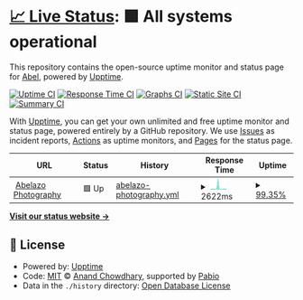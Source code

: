 # [📈 Live Status](https://abelazo.github.io/upptime): <!--live status--> **🟩 All systems operational**

This repository contains the open-source uptime monitor and status page for [Abel](https://abelazo.github.io/upptime), powered by [Upptime](https://github.com/upptime/upptime).

[![Uptime CI](https://github.com/abelazo/upptime/workflows/Uptime%20CI/badge.svg)](https://github.com/abelazo/upptime/actions?query=workflow%3A%22Uptime+CI%22)
[![Response Time CI](https://github.com/abelazo/upptime/workflows/Response%20Time%20CI/badge.svg)](https://github.com/abelazo/upptime/actions?query=workflow%3A%22Response+Time+CI%22)
[![Graphs CI](https://github.com/abelazo/upptime/workflows/Graphs%20CI/badge.svg)](https://github.com/abelazo/upptime/actions?query=workflow%3A%22Graphs+CI%22)
[![Static Site CI](https://github.com/abelazo/upptime/workflows/Static%20Site%20CI/badge.svg)](https://github.com/abelazo/upptime/actions?query=workflow%3A%22Static+Site+CI%22)
[![Summary CI](https://github.com/abelazo/upptime/workflows/Summary%20CI/badge.svg)](https://github.com/abelazo/upptime/actions?query=workflow%3A%22Summary+CI%22)

With [Upptime](https://upptime.js.org), you can get your own unlimited and free uptime monitor and status page, powered entirely by a GitHub repository. We use [Issues](https://github.com/abelazo/upptime/issues) as incident reports, [Actions](https://github.com/abelazo/upptime/actions) as uptime monitors, and [Pages](https://abelazo.github.io/upptime) for the status page.

<!--start: status pages-->
<!-- This summary is generated by Upptime (https://github.com/upptime/upptime) -->
<!-- Do not edit this manually, your changes will be overwritten -->
<!-- prettier-ignore -->
| URL | Status | History | Response Time | Uptime |
| --- | ------ | ------- | ------------- | ------ |
| <img alt="" src="https://icons.duckduckgo.com/ip3/abelazo.photography.ico" height="13"> [Abelazo Photography](https://abelazo.photography) | 🟩 Up | [abelazo-photography.yml](https://github.com/abelazo/upptime/commits/HEAD/history/abelazo-photography.yml) | <details><summary><img alt="Response time graph" src="./graphs/abelazo-photography/response-time-week.png" height="20"> 2622ms</summary><br><a href="https://abelazo.github.io/upptime/history/abelazo-photography"><img alt="Response time 1530" src="https://img.shields.io/endpoint?url=https%3A%2F%2Fraw.githubusercontent.com%2Fabelazo%2Fupptime%2FHEAD%2Fapi%2Fabelazo-photography%2Fresponse-time.json"></a><br><a href="https://abelazo.github.io/upptime/history/abelazo-photography"><img alt="24-hour response time 1405" src="https://img.shields.io/endpoint?url=https%3A%2F%2Fraw.githubusercontent.com%2Fabelazo%2Fupptime%2FHEAD%2Fapi%2Fabelazo-photography%2Fresponse-time-day.json"></a><br><a href="https://abelazo.github.io/upptime/history/abelazo-photography"><img alt="7-day response time 2622" src="https://img.shields.io/endpoint?url=https%3A%2F%2Fraw.githubusercontent.com%2Fabelazo%2Fupptime%2FHEAD%2Fapi%2Fabelazo-photography%2Fresponse-time-week.json"></a><br><a href="https://abelazo.github.io/upptime/history/abelazo-photography"><img alt="30-day response time 1682" src="https://img.shields.io/endpoint?url=https%3A%2F%2Fraw.githubusercontent.com%2Fabelazo%2Fupptime%2FHEAD%2Fapi%2Fabelazo-photography%2Fresponse-time-month.json"></a><br><a href="https://abelazo.github.io/upptime/history/abelazo-photography"><img alt="1-year response time 1530" src="https://img.shields.io/endpoint?url=https%3A%2F%2Fraw.githubusercontent.com%2Fabelazo%2Fupptime%2FHEAD%2Fapi%2Fabelazo-photography%2Fresponse-time-year.json"></a></details> | <details><summary><a href="https://abelazo.github.io/upptime/history/abelazo-photography">99.35%</a></summary><a href="https://abelazo.github.io/upptime/history/abelazo-photography"><img alt="All-time uptime 99.43%" src="https://img.shields.io/endpoint?url=https%3A%2F%2Fraw.githubusercontent.com%2Fabelazo%2Fupptime%2FHEAD%2Fapi%2Fabelazo-photography%2Fuptime.json"></a><br><a href="https://abelazo.github.io/upptime/history/abelazo-photography"><img alt="24-hour uptime 96.56%" src="https://img.shields.io/endpoint?url=https%3A%2F%2Fraw.githubusercontent.com%2Fabelazo%2Fupptime%2FHEAD%2Fapi%2Fabelazo-photography%2Fuptime-day.json"></a><br><a href="https://abelazo.github.io/upptime/history/abelazo-photography"><img alt="7-day uptime 99.35%" src="https://img.shields.io/endpoint?url=https%3A%2F%2Fraw.githubusercontent.com%2Fabelazo%2Fupptime%2FHEAD%2Fapi%2Fabelazo-photography%2Fuptime-week.json"></a><br><a href="https://abelazo.github.io/upptime/history/abelazo-photography"><img alt="30-day uptime 99.49%" src="https://img.shields.io/endpoint?url=https%3A%2F%2Fraw.githubusercontent.com%2Fabelazo%2Fupptime%2FHEAD%2Fapi%2Fabelazo-photography%2Fuptime-month.json"></a><br><a href="https://abelazo.github.io/upptime/history/abelazo-photography"><img alt="1-year uptime 99.43%" src="https://img.shields.io/endpoint?url=https%3A%2F%2Fraw.githubusercontent.com%2Fabelazo%2Fupptime%2FHEAD%2Fapi%2Fabelazo-photography%2Fuptime-year.json"></a></details>

<!--end: status pages-->

[**Visit our status website →**](https://abelazo.github.io/upptime)

## 📄 License

- Powered by: [Upptime](https://github.com/upptime/upptime)
- Code: [MIT](./LICENSE) © [Anand Chowdhary](https://anandchowdhary.com), supported by [Pabio](https://pabio.com)
- Data in the `./history` directory: [Open Database License](https://opendatacommons.org/licenses/odbl/1-0/)
